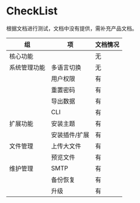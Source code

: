 # CheckList

根据文档进行测试，文档中没有提供，需补充产品文档。

| 组           | 项            | 文档情况 |
| ------------ | ------------- | -------- |
| 核心功能     |               | 无       |
| 系统管理功能 | 多语言切换    | 无       |
|              | 用户权限      | 有       |
|              | 重置密码      | 有       |
|              | 导出数据      | 有       |
|              | CLI           | 有       |
| 扩展功能     | 安装主题      | 有       |
|              | 安装插件/扩展 | 有       |
| 文件管理     | 上传大文件    | 有       |
|              | 预览文件      | 有       |
| 维护管理     | SMTP          | 有       |
|              | 备份恢复      | 有       |
|              | 升级          | 有       |
